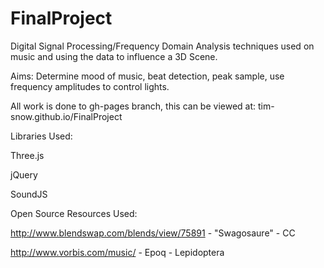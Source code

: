 FinalProject
============
Digital Signal Processing/Frequency Domain Analysis techniques used on music and using the data to influence a 3D Scene.

Aims: Determine mood of music, beat detection, peak sample, use frequency amplitudes to control lights.

All work is done to gh-pages branch, this can be viewed at: tim-snow.github.io/FinalProject


Libraries Used:

Three.js

jQuery

SoundJS


Open Source Resources Used:

http://www.blendswap.com/blends/view/75891 - "Swagosaure" - CC

http://www.vorbis.com/music/ - Epoq - Lepidoptera
